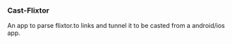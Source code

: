 ### Cast-Flixtor

An app to parse flixtor.to links and tunnel it to be casted from a android/ios app.
